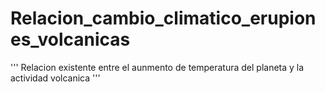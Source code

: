 # Relacion_cambio_climatico_erupiones_volcanicas
'''
Relacion existente entre el aunmento de temperatura del planeta y la actividad volcanica
'''
